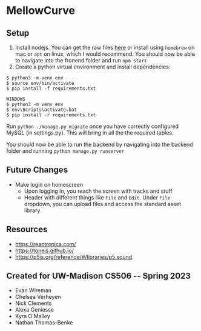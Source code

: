 # MellowCurve

## Setup
1. Install nodejs. You can get the raw files [here](https://nodejs.org/en) or install using `homebrew` on mac or `apt` on linux, which I would recommend. You should now be able to navigate into the fronend folder and run `npm start`
2. Create a python virtual environment and install dependencies:
```
$ python3 -m venv env
$ source env/bin/activate
$ pip install -f requirements.txt

WINDOWS
$ python3 -m venv env
$ env\Scripts\activate.bat
$ pip install -r requirements.txt
```

Run `python ./manage.py migrate` once you have correctly configured MySQL (in settings.py). This will bring in all the the required tables.

You should now be able to run the backend by navigating into the backend folder and running `python manage.py runserver`


## Future Changes
* Make login on homescreen
    * Upon logging in, you reach the screen with tracks and stuff
    * Header with different things like `File` and `Edit`. Under `File` dropdown, you can upload files and access the standard asset library


## Resources
* https://reactronica.com/
* https://tonejs.github.io/
* https://p5js.org/reference/#/libraries/p5.sound



## Created for UW-Madison CS506 -- Spring 2023
* Evan Wireman
* Chelsea Verheyen
* Nick Clements
* Alexa Geniesse
* Kyra O'Malley
* Nathan Thomas-Benke